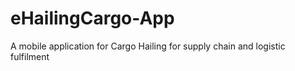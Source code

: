 # eHailingCargo-App
A mobile application for Cargo Hailing for supply chain and logistic fulfilment

